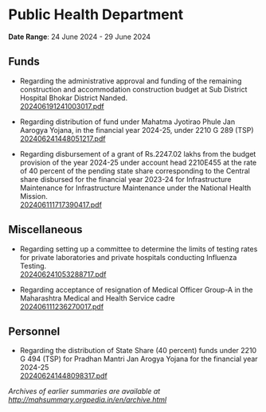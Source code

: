 # Public Health Department

**Date Range**: 24 June 2024 - 29 June 2024


## Funds
- Regarding the administrative approval and funding of the remaining construction and accommodation construction budget at Sub District Hospital Bhokar District Nanded.\
  [202406191241003017.pdf](https://gr.maharashtra.gov.in/Site/Upload/Government%20Resolutions/English/202406191241003017.pdf)

- Regarding distribution of fund under Mahatma Jyotirao Phule Jan Aarogya Yojana, in the financial year 2024-25, under 2210 G 289 (TSP)\
  [202406241448051217.pdf](https://gr.maharashtra.gov.in/Site/Upload/Government%20Resolutions/English/202406241448051217.pdf)

- Regarding disbursement of a grant of Rs.2247.02 lakhs from the budget provision of the year 2024-25 under account head 2210E455 at the rate of 40 percent of the pending state share corresponding to the Central share disbursed for the financial year 2023-24 for Infrastructure  Maintenance for Infrastructure  Maintenance under the National Health Mission.\
  [202406111717390417.pdf](https://gr.maharashtra.gov.in/Site/Upload/Government%20Resolutions/English/202406111717390417.pdf)

## Miscellaneous
- Regarding setting up a committee to determine the limits of testing rates for private laboratories and private hospitals conducting Influenza Testing.\
  [202406241053288717.pdf](https://gr.maharashtra.gov.in/Site/Upload/Government%20Resolutions/English/202406241053288717.pdf)

- Regarding acceptance of resignation of Medical Officer Group-A in the Maharashtra Medical and Health Service cadre\
  [202406111236270017.pdf](https://gr.maharashtra.gov.in/Site/Upload/Government%20Resolutions/English/202406111236270017.pdf)

## Personnel
- Regarding the distribution of State Share (40 percent) funds under 2210 G 494 (TSP) for Pradhan Mantri Jan Arogya Yojana for the financial year 2024-25\
  [202406241448098317.pdf](https://gr.maharashtra.gov.in/Site/Upload/Government%20Resolutions/English/202406241448098317.pdf)


*Archives of earlier summaries are available at http://mahsummary.orgpedia.in/en/archive.html*
